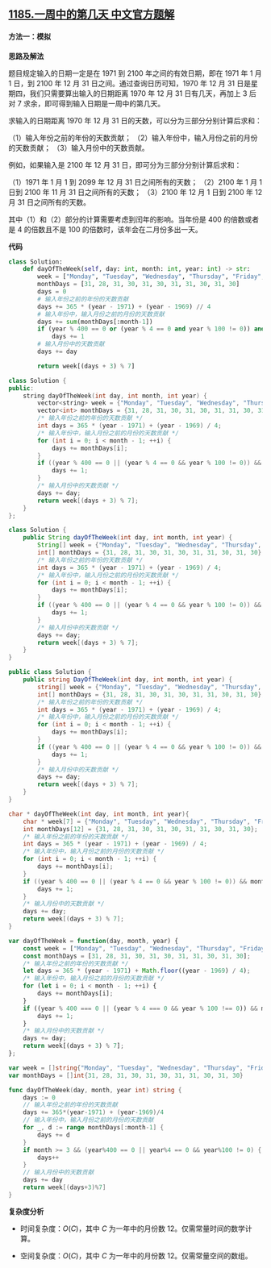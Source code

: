 ## [1185.一周中的第几天 中文官方题解](https://leetcode.cn/problems/day-of-the-week/solutions/100000/yi-zhou-zhong-de-di-ji-tian-by-leetcode-w43iw)

#### 方法一：模拟

**思路及解法**

题目规定输入的日期一定是在 $1971$ 到 $2100$ 年之间的有效日期，即在 $1971$ 年 $1$ 月 $1$ 日，到 $2100$ 年 $12$ 月 $31$ 日之间。通过查询日历可知，$1970$ 年 $12$ 月 $31$ 日是星期四，我们只需要算出输入的日期距离 $1970$ 年 $12$ 月 $31$ 日有几天，再加上 $3$ 后对 $7$ 求余，即可得到输入日期是一周中的第几天。

求输入的日期距离 $1970$ 年 $12$ 月 $31$ 日的天数，可以分为三部分分别计算后求和：

（1）输入年份之前的年份的天数贡献；
（2）输入年份中，输入月份之前的月份的天数贡献；
（3）输入月份中的天数贡献。

例如，如果输入是 $2100$ 年 $12$ 月 $31$ 日，即可分为三部分分别计算后求和：

（1）$1971$ 年 $1$ 月 $1$ 到 $2099$ 年 $12$ 月 $31$ 日之间所有的天数；
（2）$2100$ 年 $1$ 月 $1$ 日到 $2100$ 年 $11$ 月 $31$ 日之间所有的天数；
（3）$2100$ 年 $12$ 月 $1$ 日到 $2100$ 年 $12$ 月 $31$ 日之间所有的天数。

其中（1）和（2）部分的计算需要考虑到闰年的影响。当年份是 $400$ 的倍数或者是 $4$ 的倍数且不是 $100$ 的倍数时，该年会在二月份多出一天。

**代码**

```Python [sol1-Python3]
class Solution:
    def dayOfTheWeek(self, day: int, month: int, year: int) -> str:
        week = ["Monday", "Tuesday", "Wednesday", "Thursday", "Friday", "Saturday", "Sunday"]
        monthDays = [31, 28, 31, 30, 31, 30, 31, 31, 30, 31, 30]
        days = 0
        # 输入年份之前的年份的天数贡献
        days += 365 * (year - 1971) + (year - 1969) // 4
        # 输入年份中，输入月份之前的月份的天数贡献
        days += sum(monthDays[:month-1])
        if (year % 400 == 0 or (year % 4 == 0 and year % 100 != 0)) and month >= 3:
            days += 1
        # 输入月份中的天数贡献
        days += day

        return week[(days + 3) % 7]
```

```C++ [sol1-C++]
class Solution {
public:
    string dayOfTheWeek(int day, int month, int year) {
        vector<string> week = {"Monday", "Tuesday", "Wednesday", "Thursday", "Friday", "Saturday", "Sunday"};
        vector<int> monthDays = {31, 28, 31, 30, 31, 30, 31, 31, 30, 31, 30};
        /* 输入年份之前的年份的天数贡献 */
        int days = 365 * (year - 1971) + (year - 1969) / 4;
        /* 输入年份中，输入月份之前的月份的天数贡献 */
        for (int i = 0; i < month - 1; ++i) {
            days += monthDays[i];
        }
        if ((year % 400 == 0 || (year % 4 == 0 && year % 100 != 0)) && month >= 3) {
            days += 1;
        }
        /* 输入月份中的天数贡献 */
        days += day;
        return week[(days + 3) % 7];
    }
};
```

```Java [sol1-Java]
class Solution {
    public String dayOfTheWeek(int day, int month, int year) {
        String[] week = {"Monday", "Tuesday", "Wednesday", "Thursday", "Friday", "Saturday", "Sunday"};
        int[] monthDays = {31, 28, 31, 30, 31, 30, 31, 31, 30, 31, 30};
        /* 输入年份之前的年份的天数贡献 */
        int days = 365 * (year - 1971) + (year - 1969) / 4;
        /* 输入年份中，输入月份之前的月份的天数贡献 */
        for (int i = 0; i < month - 1; ++i) {
            days += monthDays[i];
        }
        if ((year % 400 == 0 || (year % 4 == 0 && year % 100 != 0)) && month >= 3) {
            days += 1;
        }
        /* 输入月份中的天数贡献 */
        days += day;
        return week[(days + 3) % 7];
    }
}
```

```C# [sol1-C#]
public class Solution {
    public string DayOfTheWeek(int day, int month, int year) {
        string[] week = {"Monday", "Tuesday", "Wednesday", "Thursday", "Friday", "Saturday", "Sunday"};
        int[] monthDays = {31, 28, 31, 30, 31, 30, 31, 31, 30, 31, 30};
        /* 输入年份之前的年份的天数贡献 */
        int days = 365 * (year - 1971) + (year - 1969) / 4;
        /* 输入年份中，输入月份之前的月份的天数贡献 */
        for (int i = 0; i < month - 1; ++i) {
            days += monthDays[i];
        }
        if ((year % 400 == 0 || (year % 4 == 0 && year % 100 != 0)) && month >= 3) {
            days += 1;
        }
        /* 输入月份中的天数贡献 */
        days += day;
        return week[(days + 3) % 7];
    }
}
```

```C [sol1-C]
char * dayOfTheWeek(int day, int month, int year){
    char * week[7] = {"Monday", "Tuesday", "Wednesday", "Thursday", "Friday", "Saturday", "Sunday"};
    int monthDays[12] = {31, 28, 31, 30, 31, 30, 31, 31, 30, 31, 30};
    /* 输入年份之前的年份的天数贡献 */
    int days = 365 * (year - 1971) + (year - 1969) / 4;
    /* 输入年份中，输入月份之前的月份的天数贡献 */
    for (int i = 0; i < month - 1; ++i) {
        days += monthDays[i];
    }
    if ((year % 400 == 0 || (year % 4 == 0 && year % 100 != 0)) && month >= 3) {
        days += 1;
    }
    /* 输入月份中的天数贡献 */
    days += day;
    return week[(days + 3) % 7];
}
```

```JavaScript [sol1-JavaScript]
var dayOfTheWeek = function(day, month, year) {
    const week = ["Monday", "Tuesday", "Wednesday", "Thursday", "Friday", "Saturday", "Sunday"];
    const monthDays = [31, 28, 31, 30, 31, 30, 31, 31, 30, 31, 30];
    /* 输入年份之前的年份的天数贡献 */
    let days = 365 * (year - 1971) + Math.floor((year - 1969) / 4);
    /* 输入年份中，输入月份之前的月份的天数贡献 */
    for (let i = 0; i < month - 1; ++i) {
        days += monthDays[i];
    }
    if ((year % 400 === 0 || (year % 4 === 0 && year % 100 !== 0)) && month >= 3) {
        days += 1;
    }
    /* 输入月份中的天数贡献 */
    days += day;
    return week[(days + 3) % 7];
};
```

```go [sol1-Golang]
var week = []string{"Monday", "Tuesday", "Wednesday", "Thursday", "Friday", "Saturday", "Sunday"}
var monthDays = []int{31, 28, 31, 30, 31, 30, 31, 31, 30, 31, 30}

func dayOfTheWeek(day, month, year int) string {
    days := 0
    // 输入年份之前的年份的天数贡献
    days += 365*(year-1971) + (year-1969)/4
    // 输入年份中，输入月份之前的月份的天数贡献
    for _, d := range monthDays[:month-1] {
        days += d
    }
    if month >= 3 && (year%400 == 0 || year%4 == 0 && year%100 != 0) {
        days++
    }
    // 输入月份中的天数贡献
    days += day
    return week[(days+3)%7]
}
```

**复杂度分析**

- 时间复杂度：$O(C)$，其中 $C$ 为一年中的月份数 $12$。仅需常量时间的数学计算。

- 空间复杂度：$O(C)$，其中 $C$ 为一年中的月份数 $12$。仅需常量空间的数组。
